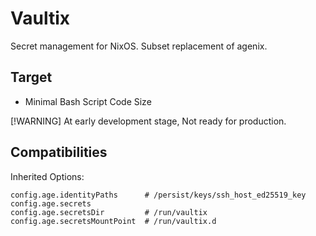 # Vaultix

Secret management for NixOS. Subset replacement of agenix.

## Target
+ Minimal Bash Script Code Size

[!WARNING]
At early development stage, Not ready for production.


## Compatibilities

Inherited Options:

```
config.age.identityPaths      # /persist/keys/ssh_host_ed25519_key
config.age.secrets
config.age.secretsDir         # /run/vaultix
config.age.secretsMountPoint  # /run/vaultix.d
```
